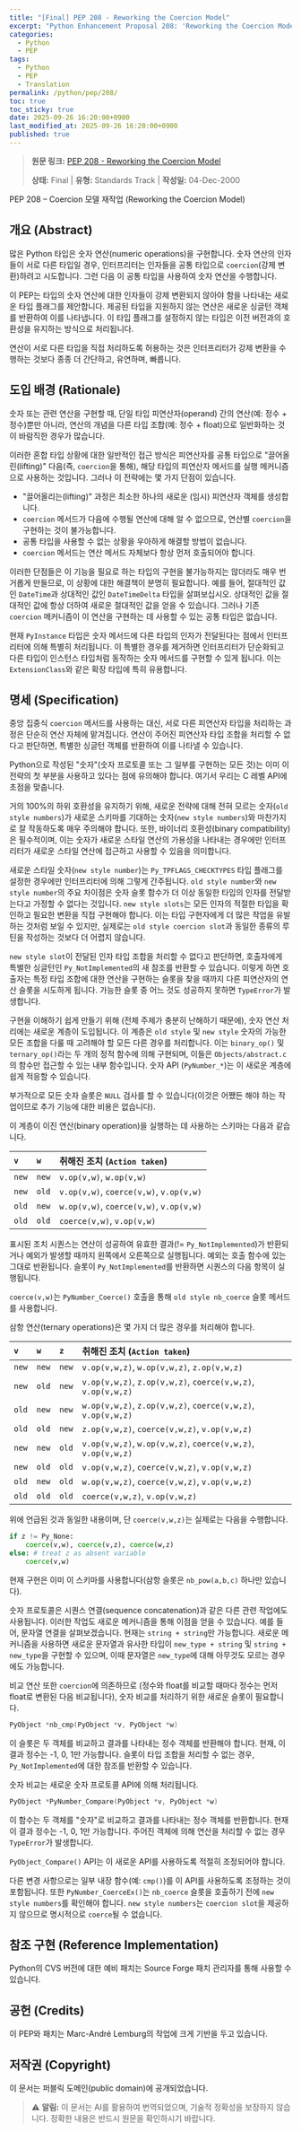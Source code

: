 ```yaml
---
title: "[Final] PEP 208 - Reworking the Coercion Model"
excerpt: "Python Enhancement Proposal 208: 'Reworking the Coercion Model'에 대한 한국어 번역입니다."
categories:
  - Python
  - PEP
tags:
  - Python
  - PEP
  - Translation
permalink: /python/pep/208/
toc: true
toc_sticky: true
date: 2025-09-26 16:20:00+0900
last_modified_at: 2025-09-26 16:20:00+0900
published: true
---
```

> **원문 링크:** [PEP 208 - Reworking the Coercion Model](https://peps.python.org/pep-0208/)
>
> **상태:** Final | **유형:** Standards Track | **작성일:** 04-Dec-2000

PEP 208 – Coercion 모델 재작업 (Reworking the Coercion Model)

## 개요 (Abstract)

많은 Python 타입은 숫자 연산(numeric operations)을 구현합니다. 숫자 연산의 인자들이 서로 다른 타입일 경우, 인터프리터는 인자들을 공통 타입으로 `coercion`(강제 변환)하려고 시도합니다. 그런 다음 이 공통 타입을 사용하여 숫자 연산을 수행합니다.

이 PEP는 타입의 숫자 연산에 대한 인자들이 강제 변환되지 않아야 함을 나타내는 새로운 타입 플래그를 제안합니다. 제공된 타입을 지원하지 않는 연산은 새로운 싱글턴 객체를 반환하여 이를 나타냅니다. 이 타입 플래그를 설정하지 않는 타입은 이전 버전과의 호환성을 유지하는 방식으로 처리됩니다.

연산이 서로 다른 타입을 직접 처리하도록 허용하는 것은 인터프리터가 강제 변환을 수행하는 것보다 종종 더 간단하고, 유연하며, 빠릅니다.

## 도입 배경 (Rationale)

숫자 또는 관련 연산을 구현할 때, 단일 타입 피연산자(operand) 간의 연산(예: 정수 + 정수)뿐만 아니라, 연산의 개념을 다른 타입 조합(예: 정수 + float)으로 일반화하는 것이 바람직한 경우가 많습니다.

이러한 혼합 타입 상황에 대한 일반적인 접근 방식은 피연산자를 공통 타입으로 "끌어올린(lifting)" 다음(즉, `coercion`을 통해), 해당 타입의 피연산자 메서드를 실행 메커니즘으로 사용하는 것입니다. 그러나 이 전략에는 몇 가지 단점이 있습니다.

*   "끌어올리는(lifting)" 과정은 최소한 하나의 새로운 (임시) 피연산자 객체를 생성합니다.
*   `coercion` 메서드가 다음에 수행될 연산에 대해 알 수 없으므로, 연산별 `coercion`을 구현하는 것이 불가능합니다.
*   공통 타입을 사용할 수 없는 상황을 우아하게 해결할 방법이 없습니다.
*   `coercion` 메서드는 연산 메서드 자체보다 항상 먼저 호출되어야 합니다.

이러한 단점들은 이 기능을 필요로 하는 타입의 구현을 불가능하지는 않더라도 매우 번거롭게 만들므로, 이 상황에 대한 해결책이 분명히 필요합니다. 예를 들어, 절대적인 값인 `DateTime`과 상대적인 값인 `DateTimeDelta` 타입을 살펴보십시오. 상대적인 값을 절대적인 값에 항상 더하여 새로운 절대적인 값을 얻을 수 있습니다. 그러나 기존 `coercion` 메커니즘이 이 연산을 구현하는 데 사용할 수 있는 공통 타입은 없습니다.

현재 `PyInstance` 타입은 숫자 메서드에 다른 타입의 인자가 전달된다는 점에서 인터프리터에 의해 특별히 처리됩니다. 이 특별한 경우를 제거하면 인터프리터가 단순화되고 다른 타입이 인스턴스 타입처럼 동작하는 숫자 메서드를 구현할 수 있게 됩니다. 이는 `ExtensionClass`와 같은 확장 타입에 특히 유용합니다.

## 명세 (Specification)

중앙 집중식 `coercion` 메서드를 사용하는 대신, 서로 다른 피연산자 타입을 처리하는 과정은 단순히 연산 자체에 맡겨집니다. 연산이 주어진 피연산자 타입 조합을 처리할 수 없다고 판단하면, 특별한 싱글턴 객체를 반환하여 이를 나타낼 수 있습니다.

Python으로 작성된 "숫자"(숫자 프로토콜 또는 그 일부를 구현하는 모든 것)는 이미 이 전략의 첫 부분을 사용하고 있다는 점에 유의해야 합니다. 여기서 우리는 C 레벨 API에 초점을 맞춥니다.

거의 100%의 하위 호환성을 유지하기 위해, 새로운 전략에 대해 전혀 모르는 숫자(`old style numbers`)가 새로운 스키마를 기대하는 숫자(`new style numbers`)와 마찬가지로 잘 작동하도록 매우 주의해야 합니다. 또한, 바이너리 호환성(binary compatibility)은 필수적이며, 이는 숫자가 새로운 스타일 연산의 가용성을 나타내는 경우에만 인터프리터가 새로운 스타일 연산에 접근하고 사용할 수 있음을 의미합니다.

새로운 스타일 숫자(`new style number`)는 `Py_TPFLAGS_CHECKTYPES` 타입 플래그를 설정한 경우에만 인터프리터에 의해 그렇게 간주됩니다. `old style number`와 `new style number`의 주요 차이점은 숫자 슬롯 함수가 더 이상 동일한 타입의 인자를 전달받는다고 가정할 수 없다는 것입니다. `new style slots`는 모든 인자의 적절한 타입을 확인하고 필요한 변환을 직접 구현해야 합니다. 이는 타입 구현자에게 더 많은 작업을 유발하는 것처럼 보일 수 있지만, 실제로는 `old style coercion slot`과 동일한 종류의 루틴을 작성하는 것보다 더 어렵지 않습니다.

`new style slot`이 전달된 인자 타입 조합을 처리할 수 없다고 판단하면, 호출자에게 특별한 싱글턴인 `Py_NotImplemented`의 새 참조를 반환할 수 있습니다. 이렇게 하면 호출자는 특정 타입 조합에 대한 연산을 구현하는 슬롯을 찾을 때까지 다른 피연산자의 연산 슬롯을 시도하게 됩니다. 가능한 슬롯 중 어느 것도 성공하지 못하면 `TypeError`가 발생합니다.

구현을 이해하기 쉽게 만들기 위해 (전체 주제가 충분히 난해하기 때문에), 숫자 연산 처리에는 새로운 계층이 도입됩니다. 이 계층은 `old style` 및 `new style` 숫자의 가능한 모든 조합을 다룰 때 고려해야 할 모든 다른 경우를 처리합니다. 이는 `binary_op()` 및 `ternary_op()`라는 두 개의 정적 함수에 의해 구현되며, 이들은 `Objects/abstract.c`의 함수만 접근할 수 있는 내부 함수입니다. 숫자 API (`PyNumber_*`)는 이 새로운 계층에 쉽게 적응할 수 있습니다.

부가적으로 모든 숫자 슬롯은 `NULL` 검사를 할 수 있습니다(이것은 어쨌든 해야 하는 작업이므로 추가 기능에 대한 비용은 없습니다).

이 계층이 이진 연산(binary operation)을 실행하는 데 사용하는 스키마는 다음과 같습니다.

| `v`    | `w`    | 취해진 조치 (`Action taken`)              |
| :----- | :----- | :---------------------------------------- |
| `new`  | `new`  | `v.op(v,w)`, `w.op(v,w)`                 |
| `new`  | `old`  | `v.op(v,w)`, `coerce(v,w)`, `v.op(v,w)` |
| `old`  | `new`  | `w.op(v,w)`, `coerce(v,w)`, `v.op(v,w)` |
| `old`  | `old`  | `coerce(v,w)`, `v.op(v,w)`               |

표시된 조치 시퀀스는 연산이 성공하여 유효한 결과(!= `Py_NotImplemented`)가 반환되거나 예외가 발생할 때까지 왼쪽에서 오른쪽으로 실행됩니다. 예외는 호출 함수에 있는 그대로 반환됩니다. 슬롯이 `Py_NotImplemented`를 반환하면 시퀀스의 다음 항목이 실행됩니다.

`coerce(v,w)`는 `PyNumber_Coerce()` 호출을 통해 `old style nb_coerce` 슬롯 메서드를 사용합니다.

삼항 연산(ternary operations)은 몇 가지 더 많은 경우를 처리해야 합니다.

| `v`    | `w`    | `z`    | 취해진 조치 (`Action taken`)                               |
| :----- | :----- | :----- | :--------------------------------------------------------- |
| `new`  | `new`  | `new`  | `v.op(v,w,z)`, `w.op(v,w,z)`, `z.op(v,w,z)`                 |
| `new`  | `old`  | `new`  | `v.op(v,w,z)`, `z.op(v,w,z)`, `coerce(v,w,z)`, `v.op(v,w,z)` |
| `old`  | `new`  | `new`  | `w.op(v,w,z)`, `z.op(v,w,z)`, `coerce(v,w,z)`, `v.op(v,w,z)` |
| `old`  | `old`  | `new`  | `z.op(v,w,z)`, `coerce(v,w,z)`, `v.op(v,w,z)`               |
| `new`  | `new`  | `old`  | `v.op(v,w,z)`, `w.op(v,w,z)`, `coerce(v,w,z)`, `v.op(v,w,z)` |
| `new`  | `old`  | `old`  | `v.op(v,w,z)`, `coerce(v,w,z)`, `v.op(v,w,z)`               |
| `old`  | `new`  | `old`  | `w.op(v,w,z)`, `coerce(v,w,z)`, `v.op(v,w,z)`               |
| `old`  | `old`  | `old`  | `coerce(v,w,z)`, `v.op(v,w,z)`                             |

위에 언급된 것과 동일한 내용이며, 단 `coerce(v,w,z)`는 실제로는 다음을 수행합니다.

```python
if z != Py_None:
    coerce(v,w), coerce(v,z), coerce(w,z)
else: # treat z as absent variable
    coerce(v,w)
```

현재 구현은 이미 이 스키마를 사용합니다(삼항 슬롯은 `nb_pow(a,b,c)` 하나만 있습니다).

숫자 프로토콜은 시퀀스 연결(sequence concatenation)과 같은 다른 관련 작업에도 사용됩니다. 이러한 작업도 새로운 메커니즘을 통해 이점을 얻을 수 있습니다. 예를 들어, 문자열 연결을 살펴보겠습니다. 현재는 `string + string`만 가능합니다. 새로운 메커니즘을 사용하면 새로운 문자열과 유사한 타입이 `new_type + string` 및 `string + new_type`을 구현할 수 있으며, 이때 문자열은 `new_type`에 대해 아무것도 모르는 경우에도 가능합니다.

비교 연산 또한 `coercion`에 의존하므로 (정수와 float를 비교할 때마다 정수는 먼저 float로 변환된 다음 비교됩니다), 숫자 비교를 처리하기 위한 새로운 슬롯이 필요합니다.

```c
PyObject *nb_cmp(PyObject *v, PyObject *w)
```

이 슬롯은 두 객체를 비교하고 결과를 나타내는 정수 객체를 반환해야 합니다. 현재, 이 결과 정수는 -1, 0, 1만 가능합니다. 슬롯이 타입 조합을 처리할 수 없는 경우, `Py_NotImplemented`에 대한 참조를 반환할 수 있습니다.

숫자 비교는 새로운 숫자 프로토콜 API에 의해 처리됩니다.

```c
PyObject *PyNumber_Compare(PyObject *v, PyObject *w)
```

이 함수는 두 객체를 "숫자"로 비교하고 결과를 나타내는 정수 객체를 반환합니다. 현재 이 결과 정수는 -1, 0, 1만 가능합니다. 주어진 객체에 의해 연산을 처리할 수 없는 경우 `TypeError`가 발생합니다.

`PyObject_Compare()` API는 이 새로운 API를 사용하도록 적절히 조정되어야 합니다.

다른 변경 사항으로는 일부 내장 함수(예: `cmp()`)를 이 API를 사용하도록 조정하는 것이 포함됩니다. 또한 `PyNumber_CoerceEx()`는 `nb_coerce` 슬롯을 호출하기 전에 `new style numbers`를 확인해야 합니다. `new style numbers`는 `coercion slot`을 제공하지 않으므로 명시적으로 `coerce`될 수 없습니다.

## 참조 구현 (Reference Implementation)

Python의 CVS 버전에 대한 예비 패치는 Source Forge 패치 관리자를 통해 사용할 수 있습니다.

## 공헌 (Credits)

이 PEP와 패치는 Marc-André Lemburg의 작업에 크게 기반을 두고 있습니다.

## 저작권 (Copyright)

이 문서는 퍼블릭 도메인(public domain)에 공개되었습니다.

> ⚠️ **알림:** 이 문서는 AI를 활용하여 번역되었으며, 기술적 정확성을 보장하지 않습니다. 정확한 내용은 반드시 원문을 확인하시기 바랍니다.